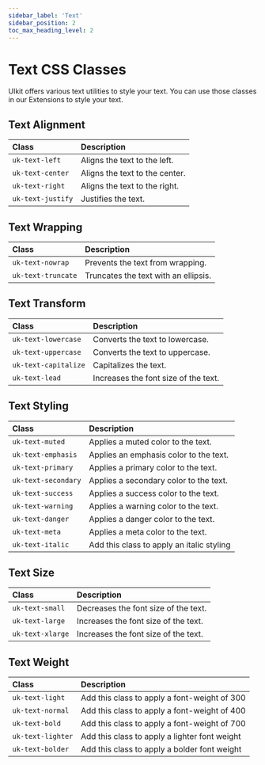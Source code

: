 ```yaml
---
sidebar_label: 'Text'
sidebar_position: 2
toc_max_heading_level: 2
---
```


# Text CSS Classes

UIkit offers various text utilities to style your text. You can use those classes in our Extensions to style your text.

## Text Alignment

| Class             | Description                    |
|:------------------|:-------------------------------|
| `uk-text-left`    | Aligns the text to the left.   |
| `uk-text-center`  | Aligns the text to the center. |
| `uk-text-right`   | Aligns the text to the right.  |
| `uk-text-justify` | Justifies the text.            |

## Text Wrapping

| Class              | Description                          |
|:-------------------|:-------------------------------------|
| `uk-text-nowrap`   | Prevents the text from wrapping.     |
| `uk-text-truncate` | Truncates the text with an ellipsis. |

## Text Transform

| Class                | Description                               |
|:---------------------|:------------------------------------------|
| `uk-text-lowercase`  | Converts the text to lowercase.           |
| `uk-text-uppercase`  | Converts the text to uppercase.           |
| `uk-text-capitalize` | Capitalizes the text.                     |
| `uk-text-lead`       | Increases the font size of the text.      |

## Text Styling

| Class               | Description                               |
|:--------------------|:------------------------------------------|
| `uk-text-muted`     | Applies a muted color to the text.        |
| `uk-text-emphasis`  | Applies an emphasis color to the text.    |
| `uk-text-primary`   | Applies a primary color to the text.      |
| `uk-text-secondary` | Applies a secondary color to the text.    |
| `uk-text-success`   | Applies a success color to the text.      |
| `uk-text-warning`   | Applies a warning color to the text.      |
| `uk-text-danger`    | Applies a danger color to the text.       |
| `uk-text-meta`      | Applies a meta color to the text.         |
| `uk-text-italic`    | Add this class to apply an italic styling |

## Text Size

| Class            | Description                          |
|:-----------------|:-------------------------------------|
| `uk-text-small`  | Decreases the font size of the text. |
| `uk-text-large`  | Increases the font size of the text. |
| `uk-text-xlarge` | Increases the font size of the text. |

## Text Weight

| Class             | Description                                   |
|:------------------|:----------------------------------------------|
| `uk-text-light`   | Add this class to apply a font-weight of 300  |
| `uk-text-normal`  | Add this class to apply a font-weight of 400  |
| `uk-text-bold`    | Add this class to apply a font-weight of 700  |
| `uk-text-lighter` | Add this class to apply a lighter font weight |
| `uk-text-bolder`  | Add this class to apply a bolder font weight  |


